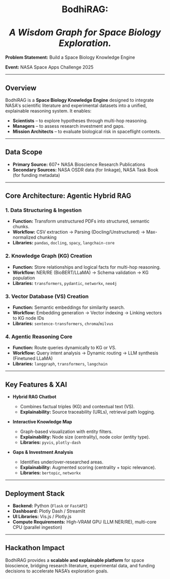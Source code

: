 <h1 align="center"><b> BodhiRAG: </b></h1>
<h1 align="center"><i>A Wisdom Graph for Space Biology Exploration.</i></h3>

**Problem Statement:** Build a Space Biology Knowledge Engine

**Event:** NASA Space Apps Challenge 2025

---

## Overview

BodhiRAG is a **Space Biology Knowledge Engine** designed to integrate NASA's scientific literature and experimental datasets into a unified, explainable reasoning system. It enables:

* **Scientists** – to explore hypotheses through multi-hop reasoning.
* **Managers** – to assess research investment and gaps.
* **Mission Architects** – to evaluate biological risk in spaceflight contexts.

---

## Data Scope

* **Primary Source:** 607+ NASA Bioscience Research Publications 
* **Secondary Sources:** NASA OSDR data (for linkage), NASA Task Book (for funding metadata)

---

## Core Architecture: Agentic Hybrid RAG

### 1. Data Structuring & Ingestion

* **Function:** Transform unstructured PDFs into structured, semantic chunks.
* **Workflow:** CSV extraction → Parsing (Docling/Unstructured) → Max-normalized chunking
* **Libraries:** `pandas`, `docling`, `spacy`, `langchain-core`

### 2. Knowledge Graph (KG) Creation

* **Function:** Store relationships and logical facts for multi-hop reasoning.
* **Workflow:** NER/RE (BioBERT/LLaMA) → Schema validation → KG population
* **Libraries:** `transformers`, `pydantic`, `networkx`, `neo4j`

### 3. Vector Database (VS) Creation

* **Function:** Semantic embeddings for similarity search.
* **Workflow:** Embedding generation → Vector indexing → Linking vectors to KG node IDs
* **Libraries:** `sentence-transformers`, `chroma`/`milvus`

### 4. Agentic Reasoning Core

* **Function:** Route queries dynamically to KG or VS.
* **Workflow:** Query intent analysis → Dynamic routing → LLM synthesis (Finetuned LLaMA)
* **Libraries:** `langgraph`, `transformers`, `langchain`

---

## Key Features & XAI

* **Hybrid RAG Chatbot**

  * Combines factual triples (KG) and contextual text (VS).
  * **Explainability:** Source traceability (URLs), retrieval path logging.

* **Interactive Knowledge Map**

  * Graph-based visualization with entity filters.
  * **Explainability:** Node size (centrality), node color (entity type).
  * **Libraries:** `pyvis`, `plotly-dash`

* **Gaps & Investment Analysis**

  * Identifies under/over-researched areas.
  * **Explainability:** Augmented scoring (centrality + topic relevance).
  * **Libraries:** `bertopic`, `networkx`

---

## Deployment Stack

* **Backend:** Python (`Flask` or `FastAPI`)
* **Dashboard:** Plotly Dash / Streamlit
* **UI Libraries:** Vis.js / Plotly.js
* **Compute Requirements:** High-VRAM GPU (LLM NER/RE), multi-core CPU (parallel ingestion)

---

## Hackathon Impact

BodhiRAG provides a **scalable and explainable platform** for space bioscience, bridging research literature, experimental data, and funding decisions to accelerate NASA’s exploration goals.

